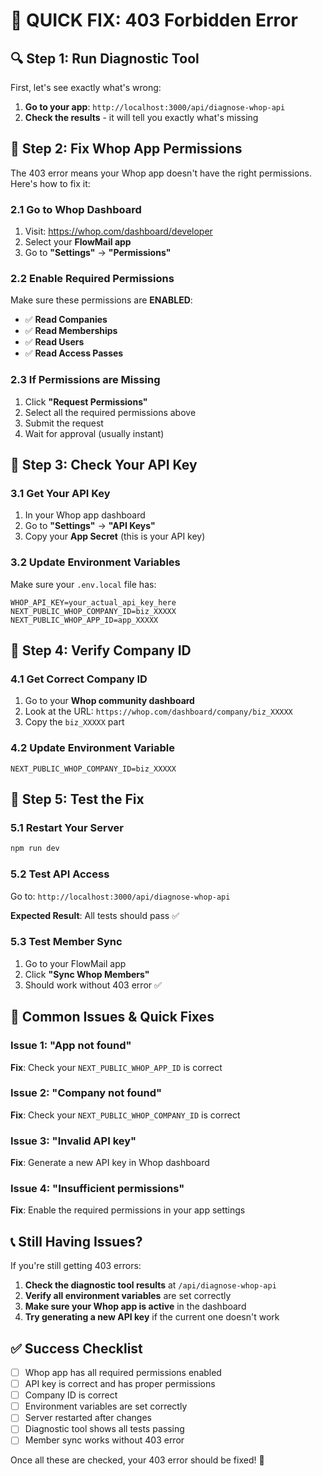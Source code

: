 # 🚨 QUICK FIX: 403 Forbidden Error

## 🔍 **Step 1: Run Diagnostic Tool**

First, let's see exactly what's wrong:

1. **Go to your app**: `http://localhost:3000/api/diagnose-whop-api`
2. **Check the results** - it will tell you exactly what's missing

## 🔧 **Step 2: Fix Whop App Permissions**

The 403 error means your Whop app doesn't have the right permissions. Here's how to fix it:

### **2.1 Go to Whop Dashboard**
1. Visit: https://whop.com/dashboard/developer
2. Select your **FlowMail app**
3. Go to **"Settings"** → **"Permissions"**

### **2.2 Enable Required Permissions**
Make sure these permissions are **ENABLED**:
- ✅ **Read Companies**
- ✅ **Read Memberships** 
- ✅ **Read Users**
- ✅ **Read Access Passes**

### **2.3 If Permissions are Missing**
1. Click **"Request Permissions"**
2. Select all the required permissions above
3. Submit the request
4. Wait for approval (usually instant)

## 🔑 **Step 3: Check Your API Key**

### **3.1 Get Your API Key**
1. In your Whop app dashboard
2. Go to **"Settings"** → **"API Keys"**
3. Copy your **App Secret** (this is your API key)

### **3.2 Update Environment Variables**
Make sure your `.env.local` file has:
```env
WHOP_API_KEY=your_actual_api_key_here
NEXT_PUBLIC_WHOP_COMPANY_ID=biz_XXXXX
NEXT_PUBLIC_WHOP_APP_ID=app_XXXXX
```

## 🏢 **Step 4: Verify Company ID**

### **4.1 Get Correct Company ID**
1. Go to your **Whop community dashboard**
2. Look at the URL: `https://whop.com/dashboard/company/biz_XXXXX`
3. Copy the `biz_XXXXX` part

### **4.2 Update Environment Variable**
```env
NEXT_PUBLIC_WHOP_COMPANY_ID=biz_XXXXX
```

## 🧪 **Step 5: Test the Fix**

### **5.1 Restart Your Server**
```bash
npm run dev
```

### **5.2 Test API Access**
Go to: `http://localhost:3000/api/diagnose-whop-api`

**Expected Result**: All tests should pass ✅

### **5.3 Test Member Sync**
1. Go to your FlowMail app
2. Click **"Sync Whop Members"**
3. Should work without 403 error ✅

## 🚨 **Common Issues & Quick Fixes**

### **Issue 1: "App not found"**
**Fix**: Check your `NEXT_PUBLIC_WHOP_APP_ID` is correct

### **Issue 2: "Company not found"** 
**Fix**: Check your `NEXT_PUBLIC_WHOP_COMPANY_ID` is correct

### **Issue 3: "Invalid API key"**
**Fix**: Generate a new API key in Whop dashboard

### **Issue 4: "Insufficient permissions"**
**Fix**: Enable the required permissions in your app settings

## 📞 **Still Having Issues?**

If you're still getting 403 errors:

1. **Check the diagnostic tool results** at `/api/diagnose-whop-api`
2. **Verify all environment variables** are set correctly
3. **Make sure your Whop app is active** in the dashboard
4. **Try generating a new API key** if the current one doesn't work

## ✅ **Success Checklist**

- [ ] Whop app has all required permissions enabled
- [ ] API key is correct and has proper permissions
- [ ] Company ID is correct
- [ ] Environment variables are set correctly
- [ ] Server restarted after changes
- [ ] Diagnostic tool shows all tests passing
- [ ] Member sync works without 403 error

Once all these are checked, your 403 error should be fixed! 🎉
